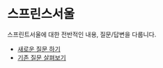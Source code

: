 스프린스서울
========

스프린트서울에 대한 전반적인 내용, 질문/답변을 다룹니다.

- [새로운 질문 하기](https://github.com/sprintseoul/general/issues/new)
- [기존 질문 살펴보기](https://github.com/sprintseoul/general/issues?q=is%3Aissue+is%3Aclosed)
